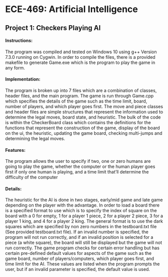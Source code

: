 # ECE-469: Artificial Intelligence


## Project 1: Checkers Playing AI
#### Instructions:
The program was compiled and tested on Windows 10 using g++ Version 7.3.0 running on Cygwin.  In order to compile the files, there is a provided makefile to generate Game.exe which is the program to play the game in any form.

#### Implementation:
The program is broken up into 7 files which are a combination of classes, header files, and the main program.  The game is run through Game.cpp which specifies the details of the game such as the time limit, board, number of players, and which player goes first.  The move and piece classes and header files are simple structures that represent the information used to determine the legal moves, board state, and heuristic.  The bulk of the code is within the CheckerBoard class which contains the definitions for the functions that represent the construction of the game, display of the board on the ui, the heuristic, updating the game board, checking multi-jumps and determining the legal moves.

#### Features:
The program allows the user to specify if two, one or zero humans are going to play the game, whether the computer or the human player goes first if only one human is playing, and a time limit that’ll determine the difficulty of the computer

#### Details:
The heuristic for the AI is done in two stages, early/mid game and late game depending on the player with the advantage.
In order to load a board there is a specified format to use which is to specify the index of square on the board with a 0 for empty, 1 for a player 1 piece, 2 for a player 2 piece, 3 for a player 1 king, and 4 for a player 2 king.  The general format is to use the dark squares which are specified by non zero numbers in the testboard.txt file (See provided testboard.txt file).  If an invalid number is specified, the program will not run correctly, and if an invalid position is selected for a piece (a white square), the board will still be displayed but the game will not run correctly.
The game program checks for certain error handling but has certain pre-defined default values for aspects of the game such as the game board, number of players/computers, which player goes first, and time limit for the AI.  These values are listed when the program prompts the user, but if an invalid parameter is specified, the default value is used.
